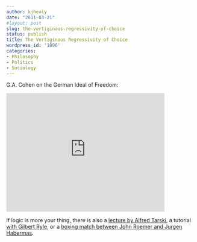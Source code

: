 ```yaml
---
author: kjhealy
date: "2011-03-21"
#layout: post
slug: the-vertiginous-regressivity-of-choice
status: publish
title: The Vertiginous Regressivity of Choice
wordpress_id: '1896'
categories:
- Philosophy
- Politics
- Sociology
---
```


G.A. Cohen on the German Ideal of Freedom:

<iframe width="420" height="315" src="http://www.youtube.com/embed/KSNJGymnLG4" frameborder="0" allowfullscreen></iframe>

If logic is more your thing, there is also a [lecture by Alfred Tarski](http://www.youtube.com/watch?v=-sPKS8wsnVw), a tutorial [with Gilbert Ryle](http://www.youtube.com/watch?v=80AovwgVY8Q), or a [boxing match between John Roemer and Jurgen Habermas](http://www.youtube.com/watch?v=Eb1R3mjyZqc&feature=related).

